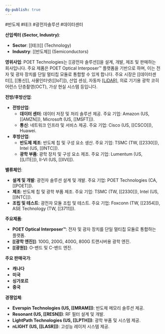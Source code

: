 ```yaml
---
dg-publish: true
---
```

#반도체 #테크 #광전자솔루션 #데이터센터 


**산업섹터 (Sector, Industry)**:

- **Sector**: [[테크]] (Technology)
- **Industry**: [[반도체]] (Semiconductors)

**영위사업**: POET Technologies는 [[광전자 솔루션]]을 설계, 개발, 제조 및 판매하는 회사입니다. 주요 제품은 POET Optical Interposer™ 플랫폼을 기반으로 하며, 이는 전자 및 광자 장치를 단일 멀티칩 모듈로 통합할 수 있게 합니다. 주요 시장은 [[데이터센터]], [[통신]], 사물인터넷([[IoT]]), 산업 센싱, 자동차 [[LiDAR]](라이다), 의료 기기용 광학 코히어런스 단층촬영(OCT), 가상 현실 시스템 등입니다.

**전방/후방산업**:

- **전방산업**:
    - **데이터 센터**: 데이터 저장 및 처리 솔루션 제공. 주요 기업: Amazon (US, [[AMZN]]), Microsoft (US, [[MSFT]]).
    - **통신**: 네트워크 인프라 및 서비스 제공. 주요 기업: Cisco (US, [[CSCO]]), Huawei.
- **후방산업**:
    - **반도체 제조**: 반도체 칩 및 구성 요소 생산. 주요 기업: TSMC (TW, [[2330]]), Intel (US, [[INTC]]).
    - **광학 부품**: 광학 장치 및 구성 요소 제조. 주요 기업: Lumentum (US, [[LITE]]), II-VI (US, [[IIVI]]).

**밸류체인**:

- **설계 및 개발**: 광전자 솔루션 설계 및 개발. 주요 기업: POET Technologies (CA, [[POET]]).
- **제조**: 반도체 칩 및 광학 부품 제조. 주요 기업: TSMC (TW, [[2330]]), Intel (US, [[INTC]]).
- **조립 및 테스트**: 광전자 모듈 조립 및 테스트. 주요 기업: Foxconn (TW, [[2354]]), ASE Technology (TW, [[3711]]).

**주요제품**:

- **POET Optical Interposer™**: 전자 및 광자 장치를 단일 멀티칩 모듈로 통합하는 플랫폼.
- **[[광학 엔진]]**: 100G, 200G, 400G, 800G 트랜시버용 광학 엔진.
- **[[광원]]**: O-밴드 및 C-밴드 엔진.

**주요 판매국가**:

- **캐나다**
- **미국**
- **싱가포르**
- **중국**

**경쟁업체**:

- **Everspin Technologies (US, [[MRAM]])**: 반도체 메모리 솔루션 제공.
- **Resonant (US, [[RESN]])**: RF 필터 설계 및 개발.
- **LightPath Technologies (US, [[LPTH]])**: 광학 부품 및 시스템 제공.
- **nLIGHT (US, [[LASR]])**: 고성능 레이저 시스템 제공.